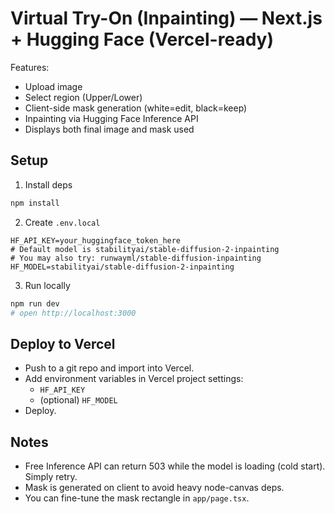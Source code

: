 # Virtual Try-On (Inpainting) — Next.js + Hugging Face (Vercel-ready)

Features:
- Upload image
- Select region (Upper/Lower)
- Client-side mask generation (white=edit, black=keep)
- Inpainting via Hugging Face Inference API
- Displays both final image and mask used

## Setup

1) Install deps
```bash
npm install
```

2) Create `.env.local`
```
HF_API_KEY=your_huggingface_token_here
# Default model is stabilityai/stable-diffusion-2-inpainting
# You may also try: runwayml/stable-diffusion-inpainting
HF_MODEL=stabilityai/stable-diffusion-2-inpainting
```

3) Run locally
```bash
npm run dev
# open http://localhost:3000
```

## Deploy to Vercel
- Push to a git repo and import into Vercel.
- Add environment variables in Vercel project settings:
  - `HF_API_KEY`
  - (optional) `HF_MODEL`
- Deploy.

## Notes
- Free Inference API can return 503 while the model is loading (cold start). Simply retry.
- Mask is generated on client to avoid heavy node-canvas deps.
- You can fine-tune the mask rectangle in `app/page.tsx`.
